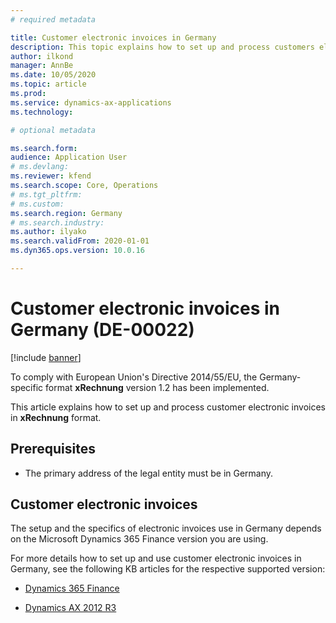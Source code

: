 ```yaml
---
# required metadata

title: Customer electronic invoices in Germany
description: This topic explains how to set up and process customers electronic invoices in Germany.
author: ilkond
manager: AnnBe
ms.date: 10/05/2020
ms.topic: article
ms.prod: 
ms.service: dynamics-ax-applications
ms.technology: 

# optional metadata

ms.search.form: 
audience: Application User
# ms.devlang: 
ms.reviewer: kfend
ms.search.scope: Core, Operations
# ms.tgt_pltfrm: 
# ms.custom: 
ms.search.region: Germany
# ms.search.industry: 
ms.author: ilyako
ms.search.validFrom: 2020-01-01
ms.dyn365.ops.version: 10.0.16

---
```


# Customer electronic invoices in Germany (DE-00022)

[!include [banner](../includes/banner.md)]

To comply with European Union's Directive 2014/55/EU, the Germany-specific format **xRechnung** version 1.2 has been implemented.

This article explains how to set up and process customer electronic invoices in **xRechnung** format.

## Prerequisites

- The primary address of the legal entity must be in Germany.

## Customer electronic invoices

The setup and the specifics of electronic invoices use in Germany depends on the Microsoft Dynamics 365 Finance version you are using.

For more details how to set up and use customer electronic invoices in Germany, see the following KB articles for the respective supported version:

 - [Dynamics 365 Finance](https://support.microsoft.com/help/4490705)
 
 - [Dynamics AX 2012 R3](https://fix.lcs.dynamics.com/Issue/Details?kb=4494484&bugId=3979521)
